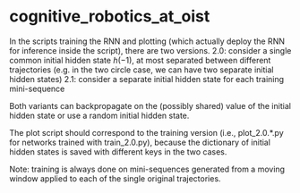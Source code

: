 # cognitive_robotics_at_oist

In the scripts training the RNN and plotting (which actually deploy the RNN for inference inside the script), there are two versions.
2.0: consider a single common initial hidden state $h(-1)$, at most separated between different trajectories (e.g. in the two circle case, we can have two separate initial hidden states)
2.1: consider a separate initial hidden state for each training mini-sequence

Both variants can backpropagate on the (possibly shared) value of the initial hidden state or use a random initial hidden state.

The plot script should correspond to the training version (i.e., plot_2.0.*.py for networks trained with train_2.0.py), because the dictionary of initial hidden states is saved with different keys in the two cases.

Note: training is always done on mini-sequences generated from a moving window applied to each of the single original trajectories.